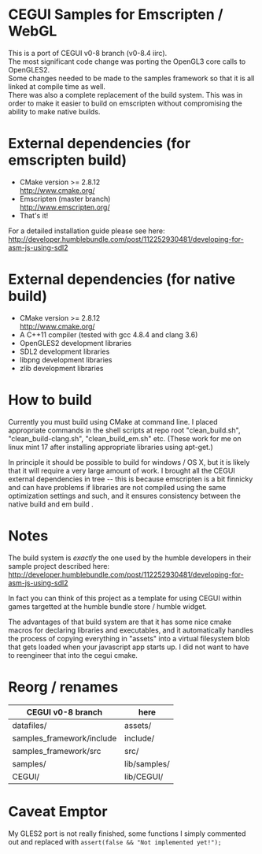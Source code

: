 CEGUI Samples for Emscripten / WebGL 
====================================

This is a port of CEGUI v0-8 branch (v0-8.4 iirc).  
The most significant code change was porting the OpenGL3 core calls to OpenGLES2.  
Some changes needed to be made to the samples framework so that it is all linked at compile time as well.  
There was also a complete replacement of the build system. This was in order to make it easier to build on emscripten without compromising the ability to make native builds.  

# External dependencies (for emscripten build)  

- CMake version >= 2.8.12	
      http://www.cmake.org/
- Emscripten (master branch)  
      http://www.emscripten.org/
- That's it!

For a detailed installation guide please see here: http://developer.humblebundle.com/post/112252930481/developing-for-asm-js-using-sdl2

# External dependencies (for native build)

- CMake version >= 2.8.12  
      http://www.cmake.org/
- A C++11 compiler (tested with gcc 4.8.4 and clang 3.6)  
- OpenGLES2 development libraries
- SDL2 development libraries
- libpng development libraries
- zlib development libraries      

# How to build

Currently you must build using CMake at command line. I placed appropriate commands in the shell scripts at repo root "clean_build.sh", "clean_build-clang.sh", "clean_build_em.sh" etc. (These work for me on linux mint 17 after installing appropriate libraries using apt-get.)  
  
In principle it should be possible to build for windows / OS X, but it is likely that it will require a very large amount of work. I brought all the CEGUI external dependencies in tree -- this is because emscripten is a bit finnicky and can have problems if libraries are not compiled using the same optimization settings and such, and it ensures consistency between the native build and em build .


# Notes

The build system is *exactly* the one used by the humble developers in their sample project described here:  
  http://developer.humblebundle.com/post/112252930481/developing-for-asm-js-using-sdl2  

In fact you can think of this project as a template for using CEGUI within games targetted at the humble bundle store / humble widget.  
  
The advantages of that build system are that it has some nice cmake macros for declaring libraries and executables, and it automatically handles the process of copying everything in "assets" into a virtual filesystem blob that gets loaded when your javascript app starts up. I did not want to have to reengineer that into the cegui cmake.  

# Reorg / renames

| CEGUI v0-8 branch             |  here        |
|-------------------------------|--------------|
| datafiles/ 			| assets/      |
| samples_framework/include 	| include/     |
| samples_framework/src		| src/         |
| samples/			| lib/samples/ |
| CEGUI/			| lib/CEGUI/   |

# Caveat Emptor

My GLES2 port is not really finished, some functions I simply commented out and replaced with `assert(false && "Not implemented yet!");` 

